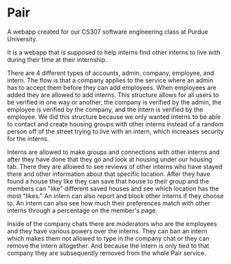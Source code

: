 # Pair

A webapp created for our CS307 software engineering class at Purdue University.

It is a webapp that is supposed to help interns find other interns to live with during their time at their internship. 

There are 4 different types of accounts, admin, company, employee, and intern. The flow is that a company applies to the service where an admin has to accept them before they can add employees. When employees are added they are allowed to add interns. This structure allows for all users to be verified in one way or another, the company is verified by the admin, the employee is verified by the company, and the intern is verified by the employee. We did this structure because we only wanted interns to be able to contact and create housing groups with other interns instead of a random person off of the street trying to live with an intern, which increases security for the interns.

Interns are allowed to make groups and connections with other interns and after they have done that they go and look at housing under our housing tab. There they are allowed to see reviews of other interns who have stayed there and other information about that specific location. After they have found a house they like they can save that house to their group and the members can "like" different saved houses and see which location has the most "likes." An intern can also report and block other interns if they choose to. An intern can also see how much their preferences match with other interns through a percentage on the member's page.

Inside of the company chats there are moderators who are the employees and they have various powers over the interns. They can ban an intern which makes them not allowed to type in the company chat or they can remove the intern altogether. And because the intern is only tied to that company they are subsequently removed from the whole Pair service. 
